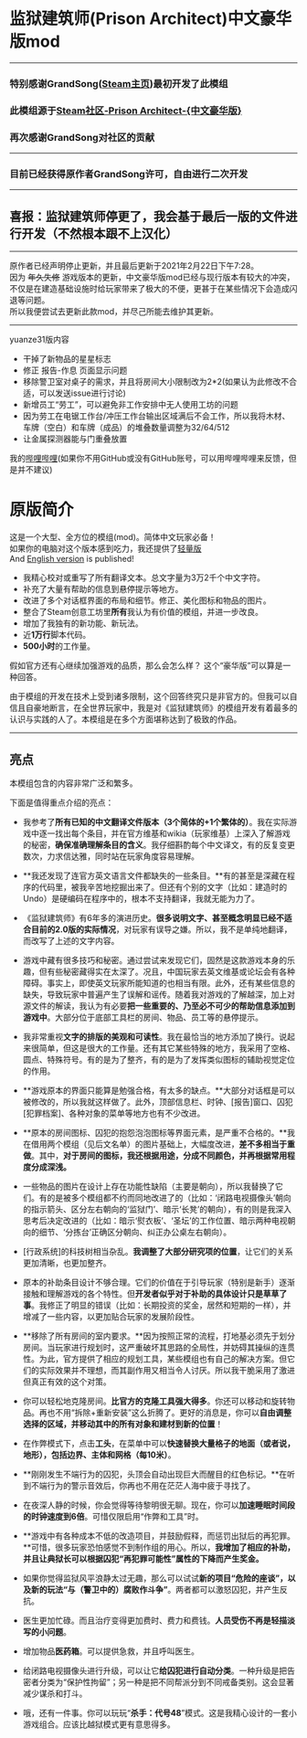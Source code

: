 # 监狱建筑师(Prison Architect)中文豪华版mod
***
### **特别感谢GrandSong([Steam主页](https://steamcommunity.com/id/grandsong/))最初开发了此模组**  
### **此模组源于[Steam社区-Prison Architect-{中文豪华版}](https://steamcommunity.com/sharedfiles/filedetails/?id=821415114&searchtext=)**  
### **再次感谢GrandSong对社区的贡献**
***
### 目前已经获得原作者GrandSong许可，自由进行二次开发
***
## 喜报：监狱建筑师停更了，我会基于最后一版的文件进行开发（不然根本跟不上汉化）
***
原作者已经声明停止更新，并且最后更新于2021年2月22日下午7:28。  
因为 ~~年久失修~~ 游戏版本的更新，中文豪华版mod已经与现行版本有较大的冲突，不仅是在建造基础设施时给玩家带来了极大的不便，更甚于在某些情况下会造成闪退等问题。   
所以我便尝试去更新此款mod，并尽己所能去维护其更新。    
***
yuanze31版内容
* 干掉了新物品的星星标志
* 修正 报告-作息 页面显示问题  
* 移除警卫室对桌子的需求，并且将房间大小限制改为2*2(如果认为此修改不合适，可以发送issue进行讨论)
* 新增员工“劳工”，可以避免非工作安排中无人使用工坊的问题
* 因为劳工在电锯工作台/冲压工作台输出区域满后不会工作，所以我将木材、车牌（空白）和车牌（成品）的堆叠数量调整为32/64/512
* 让金属探测器能与门重叠放置

我的[哔哩哔哩](https://space.bilibili.com/74882786)(如果你不用GitHub或没有GitHub账号，可以用哔哩哔哩来反馈，但是并不建议)

# 原版简介

这是一个大型、全方位的模组(mod)。简体中文玩家必备！  
如果你的电脑对这个版本感到吃力，我还提供了[轻量版](http://steamcommunity.com/sharedfiles/filedetails/?id=834247585)  
And [English version](http://steamcommunity.com/sharedfiles/filedetails/?id=830937667) is published!  

* 我精心校对或重写了所有翻译文本。总文字量为3万2千个中文字符。  
* 补充了大量有帮助的信息到悬停提示等地方。  
* 改进了多个对话框界面的布局和细节。修正、美化图标和物品的图片。  
* 整合了Steam创意工坊里**所有**我认为有价值的模组，并进一步改良。  
* 增加了我独有的新功能、新玩法。  
* 近**1万行**脚本代码。  
* **500小时**的工作量。   

假如官方还有心继续加强游戏的品质，那么会怎么样？
这个“豪华版”可以算是一种回答。

由于模组的开发在技术上受到诸多限制，这个回答终究只是非官方的。但我可以自信且自豪地断言，在全世界玩家中，我是对《监狱建筑师》的模组开发有着最多的认识与实践的人了。本模组是在多个方面堪称达到了极致的作品。


***
## 亮点
本模组包含的内容非常广泛和繁多。  

下面是值得重点介绍的亮点：   

* 我参考了**所有已知的中文翻译文件版本（3个简体的+1个繁体的）**。我在实际游戏中逐一找出每个条目，并在官方维基和wikia（玩家维基）上深入了解游戏的秘密，**确保准确理解条目的含义**。我仔细斟酌每个中文译文，有的反复变更数次，力求信达雅，同时站在玩家角度容易理解。  

* **我还发现了连官方英文语言文件都缺失的一些条目。**有的甚至是深藏在程序的代码里，被我辛苦地挖掘出来了。但还有个别的文字（比如：建造时的Undo）是硬编码在程序中的，根本不支持翻译，我就无能为力了。  

* 《监狱建筑师》有6年多的演进历史。**很多说明文字、甚至概念明显已经不适合目前的2.0版的实际情况**，对玩家有误导之嫌。所以，我不是单纯地翻译，而改写了上述的文字内容。  

* 游戏中藏有很多技巧和秘密。通过尝试来发现它们，固然是这款游戏本身的乐趣，但有些秘密藏得实在太深了。况且，中国玩家去英文维基或论坛会有各种障碍。事实上，即使英文玩家所能知道的也相当有限。此外，还有某些信息的缺失，导致玩家中普遍产生了误解和谣传。随着我对游戏的了解越深，加上对源文件的解读，我认为有必要**把一些重要的、乃至必不可少的帮助信息添加到游戏中**。大部分位于底部工具栏的房间、物品、员工等的悬停提示。  

* 我非常重视**文字的排版的美观和可读性**。我在最恰当的地方添加了换行。说起来很简单，但这是很大的工作量。还有其它某些特殊的地方，我采用了空格、圆点、特殊符号。有的是为了整齐，有的是为了发挥类似图标的辅助视觉定位的作用。  
* **游戏原本的界面只能算是勉强合格，有太多的缺点。**大部分对话框是可以被修改的，所以我就这样做了。此外，顶部信息栏、时钟、[报告]窗口、囚犯[犯罪档案]、各种对象的菜单等地方也有不少改进。  

* **原本的房间图标、囚犯的抱怨泡泡图标等界面元素，是严重不合格的。**我在借用两个模组（见后文名单）的图片基础上，大幅度改进，**差不多相当于重做**。其中，**对于房间的图标，我还根据用途，分成不同颜色，并再根据常用程度分成深浅。**  

* 一些物品的图片在设计上存在功能性缺陷（主要是朝向），所以我替换了它们。有的是被多个模组都不约而同地改进了的（比如：‘闭路电视摄像头’朝向的指示箭头、区分左右朝向的‘监狱门’、暗示‘长凳’的朝向），有的则是我深入思考后决定改进的（比如：暗示‘熨衣板’、‘圣坛’的工作位置、暗示两种电视朝向的细节、‘分拣台’正确区分朝向、纠正办公桌左右朝向）。  

* [行政系统]的科技树相当杂乱。**我调整了大部分研究项的位置**，让它们的关系更加清晰，也更加整齐。  

* 原本的补助条目设计不够合理。它们的价值在于引导玩家（特别是新手）逐渐接触和理解游戏的各个特性。但**开发者似乎对于补助的具体设计只是草草了事**。我修正了明显的错误（比如：长期投资的奖金，居然和短期的一样），并增减了一些内容，以更加贴合玩家的发展阶段性。  

* **移除了所有房间的室内要求。**因为按照正常的流程，打地基必须先于划分房间。当玩家进行规划时，这严重破坏其思路的全局性，并妨碍其操纵的连贯性。为此，官方提供了相应的规划工具，某些模组也有自己的解决方案。但它们的实际效果并不理想，而其副作用又相当令人讨厌。所以我干脆采用了激进但真正有效的这个对策。  

* 你可以轻松地克隆房间。**比官方的克隆工具强大得多**。你还可以移动和旋转物品。再也不用“拆除+重新安装”这么折腾了。更好的消息是，你可以**自由调整选择的区域，并移动其中的所有对象和建材到新的位置**！  

* 在作弊模式下，点击**工头**，在菜单中可以**快速替换大量格子的地面（或者说，地形），包括边界、主体和网格（每10米）**。  

* **刚刚发生不端行为的囚犯，头顶会自动出现巨大而醒目的红色标记。**在听到不端行为的警示音效后，你再也不用在茫茫人海中疲于寻找了。  

* 在夜深人静的时候，你会觉得等待黎明很无聊。现在，你可以**加速睡眠时间段的时钟速度到6倍**。可惜仅限启用“作弊和工具”时。  

* **游戏中有各种成本不低的改造项目，并鼓励假释，而惩罚出狱后的再犯罪。**可惜，很多玩家恐怕感觉不到制作组的用心。所以，**我增加了相应的补助，并且让典狱长可以根据囚犯“再犯罪可能性”属性的下降而产生奖金。**  

* 如果你觉得监狱风平浪静太过无趣，那么可以试试**新的项目“危险的座谈”，以及新的玩法“与（警卫中的）腐败作斗争”**。两者都可以激怒囚犯，并产生反抗。  

* 医生更加忙碌。而且治疗变得更加费时、费力和费钱。**人员受伤不再是轻描淡写的小问题**。  

* 增加物品**医药箱**。可以提供急救，并且呼叫医生。  

* 给闭路电视摄像头进行升级，可以让它**给囚犯进行自动分类**。一种升级是把告密者分类为“保护性拘留”；另一种是把不同帮派分到不同戒备类别。这会显著减少谋杀和打斗。  

* 哦，还有一件事。你可以玩玩“**杀手：代号48**”模式。这是我精心设计的一套小游戏组合。应该比越狱模式更有意思得多。  
